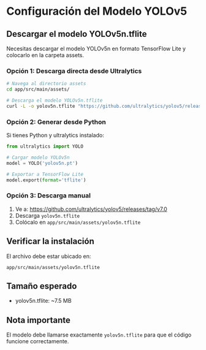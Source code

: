 # Configuración del Modelo YOLOv5

## Descargar el modelo YOLOv5n.tflite

Necesitas descargar el modelo YOLOv5n en formato TensorFlow Lite y colocarlo en la carpeta assets.

### Opción 1: Descarga directa desde Ultralytics
```bash
# Navega al directorio assets
cd app/src/main/assets/

# Descarga el modelo YOLOv5n.tflite
curl -L -o yolov5n.tflite "https://github.com/ultralytics/yolov5/releases/download/v7.0/yolov5n.tflite"
```

### Opción 2: Generar desde Python
Si tienes Python y ultralytics instalado:

```python
from ultralytics import YOLO

# Cargar modelo YOLOv5n
model = YOLO('yolov5n.pt')

# Exportar a TensorFlow Lite
model.export(format='tflite')
```

### Opción 3: Descarga manual
1. Ve a: https://github.com/ultralytics/yolov5/releases/tag/v7.0
2. Descarga `yolov5n.tflite`
3. Colócalo en `app/src/main/assets/yolov5n.tflite`

## Verificar la instalación
El archivo debe estar ubicado en:
```
app/src/main/assets/yolov5n.tflite
```

## Tamaño esperado
- yolov5n.tflite: ~7.5 MB

## Nota importante
El modelo debe llamarse exactamente `yolov5n.tflite` para que el código funcione correctamente.